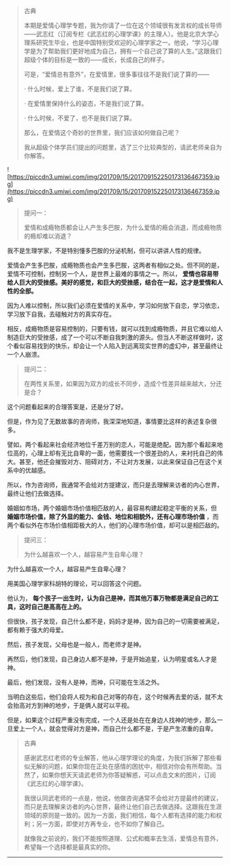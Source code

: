> 古典
> 
> 本期是爱情心理学专题，我为你请了一位在这个领域很有发言权的成长导师——武志红（订阅专栏《武志红的心理学课》的主理人）。他是北京大学心理系研究生毕业，也是中国特别受欢迎的心理学家之一。他说，“学习心理学是为了帮助我们更好地成为自己，拥有一个自己说了算的人生。”这跟我们超级个体的目标是一致的——成长，长成自己的样子。
> 
> 可是，“爱情总有意外”，在爱情里，很多事往往不是我们说了算的——
> 
>   · 什么时候，爱上了谁，不是我们说了算。
> 
>   · 在爱情里保持什么的姿态，不是我们说了算。
> 
>   · 什么时候，不爱了，也不是我们说了算。
> 
> 那么，在爱情这个奇妙的世界里，我们应该如何做自己呢？
> 
> 我从超级个体学员们提出的问题里，选了三个比较典型的，请武老师亲自为你解答。    

![https://piccdn3.umiwi.com/img/201709/15/201709152250173136467359.jpg](https://piccdn3.umiwi.com/img/201709/15/201709152250173136467359.jpg)

> 提问一：
> 
> 爱情和成瘾物质都会让人产生多巴胺，为什么爱情的瘾会消退，而成瘾物质的瘾却难以消退？

我不是生理学家，不是特别懂多巴胺的分泌机制，但可以讲讲人性的规律。

爱情会产生多巴胺，成瘾物质也会产生多巴胺，这两者有相似之处。但不同的是，爱情不可控制，控制另一个人，是世界上最难的事情之一。所以， **爱情也容易带给人巨大的受挫感。美好的感觉，和巨大的受挫感，结合在一起，这才是爱情和人性的全部。**

因为人难以控制，所以我们必须在爱情的关系中，学习如何放下自恋，学习依恋，学习放下自我，去碰触对方的真实存在。

相反，成瘾物质是容易控制的，只要有钱，就可以找到成瘾物质，并且它难以给人制造巨大的受挫感，成了一个可以不断自我刺激的源头。但当人不断这样做时，这个看似容易找到的快乐，却会让一个人陷入到远离现实世界的虚幻中，甚至最终让一个人崩溃。

> 提问二：
> 
> 在两性关系里，如果因为双方的成长不同步，造成个性差异越来越大，分还是合？

这个问题看起来的合理答案是，还是分了好。

但是，作为见了无数故事的咨询师，我深深地知道，事情要比这样的表述复杂很多。

譬如，两个看起来社会经济地位千差万别的恋人，可能是绝配。因为那个看起来地位高的，心理上却有无比自卑的一面，他需要找一个很差劲的人，来衬托自己的伟大。甚至，他还会摧毁对方、阻碍对方，不让对方发展，以此来保证自己在这个关系中的优越感。

所以，作为咨询师，我通常不会给对方提建议，而只是去理解来访者的内心世界，最终让他们去做选择。

婚姻如市场，两个婚姻市场价值相匹敌的人，最容易构建起稳定平衡的关系，但 **婚姻市场价值，除了外显的能力、金钱、地位和相貌外，还有心理市场价值** ，而两个看似外在市场价值相距极大的人，他们的心理市场价值，却可以是相匹敌的。

> 提问三：
> 
> 为什么越喜欢一个人，越容易产生自卑心理？

为什么越喜欢一个人，越容易产生自卑心理？

用美国心理学家科胡特的理论，可以回答这个问题。

他认为， **每个孩子一出生时，认为自己是神，而其他万事万物都是满足自己的工具，这时自己是高高在上的。**

但很快，孩子发现，自己什么都不是，妈妈才是神，因为自己的一切需要被满足，都有赖于强大的母爱。

然后，孩子发现，父母也是一般人，而老师才是神。

再然后，他们发现，自己身边人都不是神，于是开始追星，认为明星或名人才是神。

最后，他们发现，没有人是神，而神，只可能在生活之外。

当明白这些后，他们会将人视为和自己对等的存在，这个时候再去爱的话，就不太会抬高对方到神的地步，于是俩人就可以平视。

但是，如果这个过程严重没有完成，一个人还是处在在身边人找神的地步，那么一旦爱上一个人，就会觉得对方是神，而自己什么都不是，于是产生浓重的自卑。

> 古典
> 
> 感谢武志红老师的专业解答，他从心理学理论的角度，为我们拆解了那些看似无解的问题，如果你现在正处在感情的困扰中，相信对你会有所帮助。当然了，如果你想天天请武老师为你答疑解惑，可以点击文末的图片，订阅《武志红的心理学课》。
> 
> 我很认同武老师的一点是，他说，他做咨询通常不会给对方提最终的建议，而只是去理解来访者的内心世界，最终让他们自己去做选择。这跟我在生涯领域的原则是一致的。因为一方面，我们相信，每个人都有选择的能力和权利；另一方面，即使对方再专业，也不如你了解自己。
> 
> 就像我之前说的，我们不能按照道理、公式和概率去生活，爱情总有意外，希望每一个选择都是最真实的你。

---
